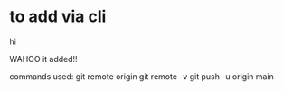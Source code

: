 # to add via cli

hi

WAHOO it added!!


commands used: 
git remote origin <git url>
git remote -v
git push -u origin main
